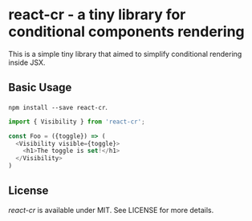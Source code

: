 # react-cr - a tiny library for conditional components rendering

This is a simple tiny library that aimed to simplify conditional rendering inside JSX.

## Basic Usage

`npm install --save react-cr`.

```js
import { Visibility } from 'react-cr';

const Foo = ({toggle}) => (
  <Visibility visible={toggle}>
    <h1>The toggle is set!</h1>
  </Visibility>
)
```

## License

*react-cr* is available under MIT. See LICENSE for more details.
